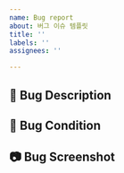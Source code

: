 ```yaml
---
name: Bug report
about: 버그 이슈 템플릿
title: ''
labels: ''
assignees: ''

---
```


## 📜 Bug Description
<!-- 버그에 대해 설명해주세요. -->

## 🐞 Bug Condition
<!-- 버그 발생 조건을 알려주세요. -->

## 📷 Bug Screenshot
<!-- 버그 스크린샷, 동영상을 첨부해주세요. -->
